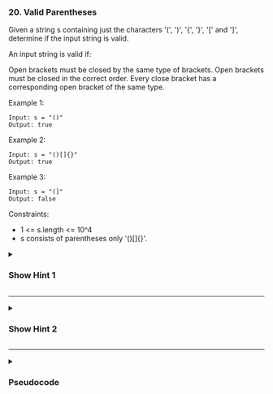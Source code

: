 ### 20. Valid Parentheses

Given a string s containing just the characters '(', ')', '{', '}', '[' and ']', determine if the input string is valid.

An input string is valid if:

Open brackets must be closed by the same type of brackets.
Open brackets must be closed in the correct order.
Every close bracket has a corresponding open bracket of the same type.

Example 1:
```
Input: s = "()"
Output: true
```
Example 2:
```
Input: s = "()[]{}"
Output: true
```
Example 3:
```
Input: s = "(]"
Output: false
```

Constraints:

- 1 <= s.length <= 10^4
- s consists of parentheses only '()[]{}'.

<details>
  <summary><h3>Show Hint 1</h3></summary>
  <p>Use stack, when it is opening bracket push it to the stack and pop when it is the closing bracket and same bracket as opening bracket.</p>
</details>

---
<details>
  <summary><h3>Show Hint 2</h3></summary>
  <p>You can return false it closing bracket didn't match else finally return false if stack length is greater than 0 else return true.</p>
</details>

---
<details>
  <summary><h3>Pseudocode</h3></summary>
  <pre>
    stack -> Stack()
    for each character in s
      if character equals "{" or "(" or "[" then stack.push(character)
      else if stack.length greaterThan 0 and (stackLastPushedElement equals "{" and character equals "}" or stackLastPushedElement equals "[" and character equals "]" or stackLastPushedElement equals "(" and character equals ")"
        stack.pop()
      else return false
    if stack.length greaterThan 0 then return false
    else return true
  </pre>
</details>

